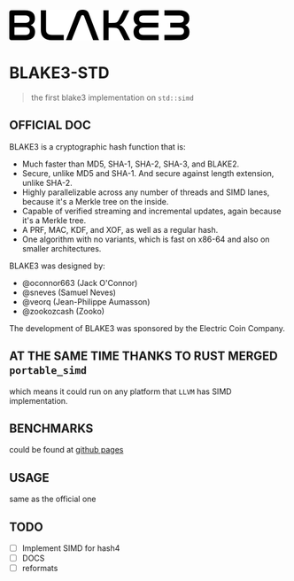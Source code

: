 ![blake3](BLAKE3.svg)
# BLAKE3-STD
> the first blake3 implementation on `std::simd`

## OFFICIAL DOC
BLAKE3 is a cryptographic hash function that is:

- Much faster than MD5, SHA-1, SHA-2, SHA-3, and BLAKE2.
- Secure, unlike MD5 and SHA-1. And secure against length extension, unlike SHA-2.
- Highly parallelizable across any number of threads and SIMD lanes, because it's a Merkle tree on the inside.
- Capable of verified streaming and incremental updates, again because it's a Merkle tree.
- A PRF, MAC, KDF, and XOF, as well as a regular hash.
- One algorithm with no variants, which is fast on x86-64 and also on smaller architectures.

BLAKE3 was designed by:

- @oconnor663 (Jack O'Connor)
- @sneves (Samuel Neves)
- @veorq (Jean-Philippe Aumasson)
- @zookozcash (Zooko)

The development of BLAKE3 was sponsored by the Electric Coin Company.

## AT THE SAME TIME THANKS TO RUST MERGED `portable_simd`
which means it could run on any platform that `LLVM` has SIMD implementation.

## BENCHMARKS
could be found at [github pages]()

## USAGE
same as the official one

## TODO
- [ ] Implement SIMD for hash4
- [ ] DOCS
- [ ] reformats